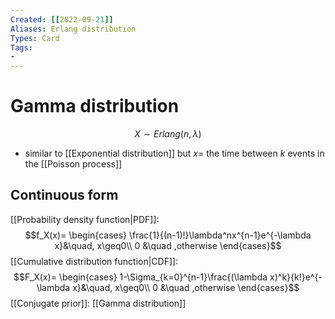 ```yaml
---
Created: [[2022-09-21]]
Aliases: Erlang distribution
Types: Card
Tags: 
- 
---
```

# Gamma distribution
$$X\sim Erlang (n,\lambda)$$
- similar to [[Exponential distribution]] but $x=$ the time between $k$ events in the [[Poisson process]]
## Continuous form
[[Probability density function|PDF]]: 
$$f_X(x)=
\begin{cases}
\frac{1}{(n-1)!}\lambda^nx^{n-1}e^{-\lambda x}&\quad, x\geq0\\
0 &\quad ,otherwise
\end{cases}$$
[[Cumulative distribution function|CDF]]: 
$$F_X(x)=
\begin{cases}
1-\Sigma_{k=0}^{n-1}\frac{(\lambda x)^k}{k!}e^{-\lambda x}&\quad, x\geq0\\
0 &\quad ,otherwise
\end{cases}$$
[[Conjugate prior]]: [[Gamma distribution]]
